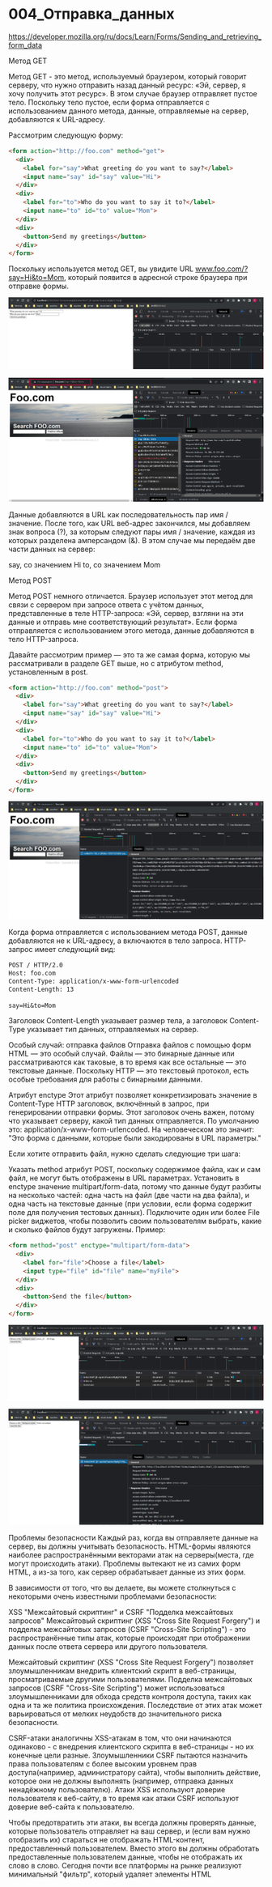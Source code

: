 # 004_Отправка_данных

<https://developer.mozilla.org/ru/docs/Learn/Forms/Sending_and_retrieving_form_data>

Метод GET

Метод GET - это метод, используемый браузером, который говорит серверу, что нужно отправить назад данный ресурс: «Эй, сервер, я хочу получить этот ресурс». В этом случае браузер отправляет пустое тело. Поскольку тело пустое, если форма отправляется с использованием данного метода, данные, отправляемые на сервер, добавляются к URL-адресу.

Рассмотрим следующую форму:

```html
<form action="http://foo.com" method="get">
  <div>
    <label for="say">What greeting do you want to say?</label>
    <input name="say" id="say" value="Hi">
  </div>
  <div>
    <label for="to">Who do you want to say it to?</label>
    <input name="to" id="to" value="Mom">
  </div>
  <div>
    <button>Send my greetings</button>
  </div>
</form>
```

Поскольку используется метод GET, вы увидите URL www.foo.com/?say=Hi&to=Mom, который появится в адресной строке браузера при отправке формы.

![](img/001.jpg)

![](img/002.jpg)

Данные добавляются в URL как последовательность пар имя / значение. После того, как URL веб-адрес закончился, мы добавляем знак вопроса (?), за которым следуют пары имя / значение, каждая из которых разделена амперсандом (&). В этом случае мы передаём две части данных на сервер:

say, со значением Hi
to, со значением Mom

Метод POST

Метод POST немного отличается. Браузер использует этот метод для связи с сервером при запросе ответа с учётом данных, представленные в теле HTTP-запроса: «Эй, сервер, взгляни на эти данные и отправь мне соответствующий результат». Если форма отправляется с использованием этого метода, данные добавляются в тело HTTP-запроса.

Давайте рассмотрим пример — это та же самая форма, которую мы рассматривали в разделе GET выше, но с атрибутом method, установленным в post.

```html
<form action="http://foo.com" method="post">
  <div>
    <label for="say">What greeting do you want to say?</label>
    <input name="say" id="say" value="Hi">
  </div>
  <div>
    <label for="to">Who do you want to say it to?</label>
    <input name="to" id="to" value="Mom">
  </div>
  <div>
    <button>Send my greetings</button>
  </div>
</form>
```

![](img/003.jpg)

Когда форма отправляется с использованием метода POST, данные добавляются не к URL-адресу, а включаются в тело запроса. HTTP-запрос имеет следующий вид:

```
POST / HTTP/2.0
Host: foo.com
Content-Type: application/x-www-form-urlencoded
Content-Length: 13

say=Hi&to=Mom

```

Заголовок Content-Length указывает размер тела, а заголовок Content-Type указывает тип данных, отправляемых на сервер.

Особый случай: отправка файлов
Отправка файлов с помощью форм HTML —  это особый случай. Файлы — это бинарные данные или рассматриваются как таковые, в то время как все остальные — это текстовые данные. Поскольку HTTP — это текстовый протокол, есть особые требования для работы с бинарными данными.

Атрибут enctype
Этот атрибут позволяет конкретизировать значение в Content-Type HTTP заголовок, включённый в запрос, при генерировании отправки формы. Этот заголовок очень важен, потому что указывает серверу, какой тип данных отправляется. По умолчанию это: application/x-www-form-urlencoded. На человеческом это значит: "Это форма с данными, которые были закодированы в URL параметры."

Если хотите отправить файл, нужно сделать следующие три шага:

Указать method атрибут POST, поскольку содержимое файла, как и сам файл, не могут быть отображены в URL параметрах.
Установить в enctype значение multipart/form-data, потому что данные будут разбиты на несколько частей: одна часть на файл (две части на два файла), и одна часть на текстовые данные (при условии, если форма содержит поле для получения тестовых данных).
Подключите один или более File picker виджетов, чтобы позволить своим пользователям выбрать, какие и сколько файлов будут загружены.
Пример:

```html
<form method="post" enctype="multipart/form-data">
  <div>
    <label for="file">Choose a file</label>
    <input type="file" id="file" name="myFile">
  </div>
  <div>
    <button>Send the file</button>
  </div>
</form>
```

![](img/004.jpg)

![](img/005.jpg)

Проблемы безопасности
Каждый раз, когда вы отправляете данные на сервер, вы должны учитывать безопасность. HTML-формы являются наиболее распространёнными векторами атак на серверы(места, где могут происходить атаки). Проблемы вытекают не из самих форм HTML, а из-за того, как сервер обрабатывает данные из этих форм.

В зависимости от того, что вы делаете, вы можете столкнуться с некоторыми очень известными проблемами безопасности:

XSS "Межсайтовый скриптинг" и CSRF "Подделка межсайтовых запросов"
Межсайтовый скриптинг (XSS "Cross Site Request Forgery") и подделка межсайтовых запросов (CSRF "Cross-Site Scripting") - это распространённые типы атак, которые происходят при отображении данных после ответа сервера или другого пользователя.

Межсайтовый скриптинг (XSS "Cross Site Request Forgery") позволяет злоумышленникам внедрить клиентский скрипт в веб-страницы, просматриваемые другими пользователями. Подделка межсайтовых запросов (CSRF "Cross-Site Scripting") может использоваться злоумышленниками для обхода средств контроля доступа, таких как одна и та же политика происхождения. Последствие от этих атак может варьироваться от мелких неудобств до значительного риска безопасности.

CSRF-атаки аналогичны XSS-атакам в том, что они начинаются одинаково - с внедрения клиентского скрипта в веб-страницы - но их конечные цели разные. Злоумышленники CSRF пытаются назначить права пользователям с более высоким уровнем прав доступа(например, администратору сайта), чтобы выполнить действие, которое они не должны выполнять (например, отправка данных ненадёжному пользователю). Атаки XSS используют доверие пользователя к веб-сайту, в то время как атаки CSRF используют доверие веб-сайта к пользователю.

Чтобы предотвратить эти атаки, вы всегда должны проверять данные, которые пользователь отправляет на ваш сервер, и (если вам нужно отобразить их) стараться не отображать HTML-контент, предоставленный пользователем. Вместо этого вы должны обработать предоставленные пользователем данные, чтобы не отображать их слово в слово. Сегодня почти все платформы на рынке реализуют минимальный "фильтр", который удаляет элементы HTML <script>, <iframe> (en-US) и <object> (en-US) полученных от любого пользователя. Это помогает снизить риск, но не исключает его полностью.

SQL - вброс
SQL -вброс представляет собой тип атак, при которых осуществляется попытка выполнения действия с базой данных, используемой целевым веб-сайтом. В этих случаях обычно осуществляется отправка SQL-запроса в надежде, что сервер выполнит этот запрос (обычно при попытке сервера приложения сохранить данные, отправляемые пользователем). Данный вид атак является одним из самых направленных атак на веб-сайты.

Последствия могут быть ужасающими, начиная от потери данных и заканчивая утратой контроля над всей инфраструктурой веб-сайта за счёт повышения привилегий. Это очень серьёзная угроза, поэтому никогда не сохраняйте данные, отправляемые пользователем, без выполнения фильтрации данных (например, с помощью mysqli_real_escape_string().

Вброс HTTP-заголовка и email
Эти виды атак могут проявляться, когда ваше приложение создаёт заголовки HTTP или электронные почтовые адреса на основании данных, введённых пользователем в форму. Такие атаки напрямую не повреждают сервер или пользователей, однако создают уязвимость для таких угроз, как перехват сессии, или для фишинговых атак.

Такие атаки являются самыми незаметными, но при этом могут превратить ваш сервер в зомби.

Будьте параноиком: никогда не доверяйте вашим пользователям
Как вы боретесь с такими угрозами? Этот вопрос выходит далеко за рамки данной статьи, но есть несколько общих правил, которые следует всегда соблюдать. Самое важное из них - никогда не доверяйте вашим пользователям, в том числе себе; даже проверенный пользователь может быть атакован.

Все данные, поступающие на ваш сервер, необходимо проверять и санитизировать. Все и всегда. Без исключений.

Избегайте потенциально опасных символов. Конкретные символы, с которыми следует соблюдать осторожность, зависят от контекста, в котором используются данные, а также от используемой платформы. Однако, все языки на стороне сервера имеют соответствующие функции для обеспечения такой защиты.
Ограничьте входящий объем данных для поступления только реально необходимых данных.
Помещайте загруженные файлы в песочницу (храните их на другом сервере и предоставляйте доступ к фалам только через отдельный поддомен или даже через совершенно другое доменное имя).
Соблюдая эти три правила, вы сможете избежать многих/большинства проблем. При этом следует помнить, что периодически необходимо проводить анализ защищённости, желательно квалифицированной сторонней организацией. Не считайте, что вы уже сталкивались со всеми возможными угрозами.